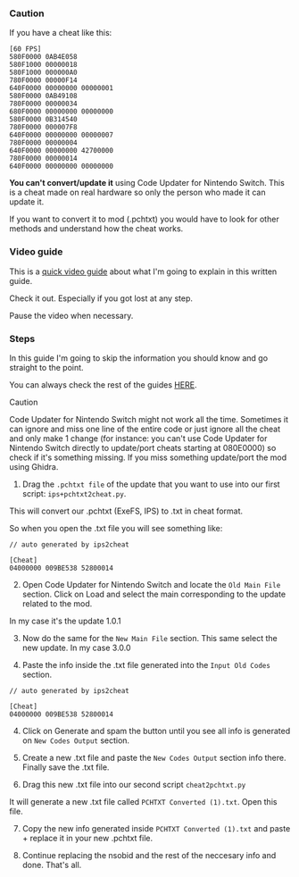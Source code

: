 ### Caution

If you have a cheat like this:

```
[60 FPS]
580F0000 0AB4E058
580F1000 00000018
580F1000 000000A0
780F0000 00000F14
640F0000 00000000 00000001
580F0000 0AB49108
780F0000 00000034
680F0000 00000000 00000000
580F0000 0B314540
780F0000 000007F8
640F0000 00000000 00000007
780F0000 00000004
640F0000 00000000 42700000
780F0000 00000014
640F0000 00000000 00000000
```

**You can't convert/update it** using Code Updater for Nintendo Switch. This is a cheat made on real hardware so only the person who made it can update it.

If you want to convert it to mod (.pchtxt) you would have to look for other methods and understand how the cheat works.

### Video guide

This is a [quick video guide](https://youtu.be/bNWQGp8Hf0c?si=LEcw4odDWEPYxF8F) about what I'm going to explain in this written guide.

Check it out. Especially if you got lost at any step.

Pause the video when necessary.

### Steps

In this guide I'm going to skip the information you should know and go straight to the point.

You can always check the rest of the guides [HERE](https://github.com/StevensND/ghidra-port-mods-guide/tree/main/Code%20Updater%20for%20Nintendo%20Switch).

>[!CAUTION]
Code Updater for Nintendo Switch might not work all the time. Sometimes it can ignore and miss one line of the entire code or just ignore all the cheat and only make 1 change (for instance: you can't use Code Updater for Nintendo Switch directly to update/port cheats starting at 080E0000) so check if it's something missing. If you miss something update/port the mod using Ghidra.

1. Drag the `.pchtxt file` of the update that you want to use into our first script: `ips+pchtxt2cheat.py`.

This will convert our .pchtxt (ExeFS, IPS) to .txt in cheat format.

So when you open the .txt file you will see something like:

```
// auto generated by ips2cheat

[Cheat]
04000000 009BE538 52800014
```

2. Open Code Updater for Nintendo Switch and locate the `Old Main File` section. Click on Load and select the main corresponding to the update related to the mod.

In my case it's the update 1.0.1

3. Now do the same for the `New Main File` section. This same select the new update. In my case 3.0.0

4. Paste the info inside the .txt file generated into the `Input Old Codes` section.

```
// auto generated by ips2cheat

[Cheat]
04000000 009BE538 52800014
```

4. Click on Generate and spam the button until you see all info is generated on `New Codes Output` section.

5. Create a new .txt file and paste the `New Codes Output` section info there. Finally save the .txt file.

6. Drag this new .txt file into our second script `cheat2pchtxt.py`

It will generate a new .txt file called `PCHTXT Converted (1).txt`. Open this file.

7. Copy the new info generated inside `PCHTXT Converted (1).txt` and paste + replace it in your new .pchtxt file.

8. Continue replacing the nsobid and the rest of the neccesary info and done. That's all.